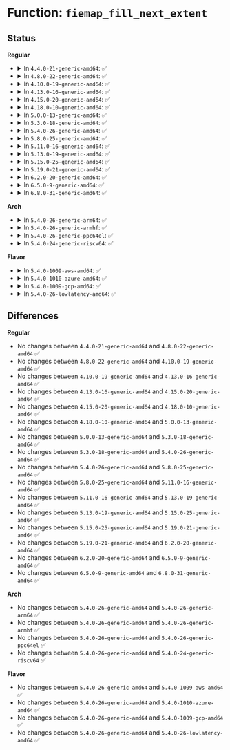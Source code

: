 # Function: <code>fiemap_fill_next_extent</code>

## Status
<b>Regular</b>
<ul>
<li>
<details>
<summary>In <code>4.4.0-21-generic-amd64</code>: ✅</summary>

```c
int fiemap_fill_next_extent(struct fiemap_extent_info * fieinfo, u64 logical, u64 phys, u64 len, u32 flags)
```

```json
{
  "name": "fiemap_fill_next_extent",
  "collision_type": "Unique Global",
  "inline_type": "No",
  "funcs": [
    {
      "addr": 18446744071581071680,
      "name": "fiemap_fill_next_extent",
      "external": true,
      "loc": "fs/ioctl.c:85",
      "file": "fs/ioctl.c",
      "inline": "seen, unknown",
      "caller_inline": [],
      "caller_func": [
        "fs/ioctl.c:__generic_block_fiemap",
        "fs/ioctl.c:__generic_block_fiemap",
        "fs/ioctl.c:__generic_block_fiemap",
        "fs/ext4/extents.c:ext4_fiemap",
        "fs/ext4/extents.c:ext4_fiemap",
        "fs/ext4/inline.c:ext4_inline_data_fiemap"
      ]
    }
  ],
  "symbols": [
    {
      "addr": 18446744071581071680,
      "name": "fiemap_fill_next_extent",
      "section": ".text",
      "bind": "STB_GLOBAL",
      "size": 258
    }
  ]
}
```
</details>
</li>
<li>
<details>
<summary>In <code>4.8.0-22-generic-amd64</code>: ✅</summary>

```c
int fiemap_fill_next_extent(struct fiemap_extent_info * fieinfo, u64 logical, u64 phys, u64 len, u32 flags)
```

```json
{
  "name": "fiemap_fill_next_extent",
  "collision_type": "Unique Global",
  "inline_type": "No",
  "funcs": [
    {
      "addr": 18446744071581233584,
      "name": "fiemap_fill_next_extent",
      "external": true,
      "loc": "fs/ioctl.c:85",
      "file": "fs/ioctl.c",
      "inline": "seen, unknown",
      "caller_inline": [],
      "caller_func": [
        "fs/ioctl.c:__generic_block_fiemap",
        "fs/ioctl.c:__generic_block_fiemap",
        "fs/ioctl.c:__generic_block_fiemap",
        "fs/iomap.c:iomap_to_fiemap",
        "fs/ext4/extents.c:ext4_fiemap",
        "fs/ext4/extents.c:ext4_fiemap",
        "fs/ext4/inline.c:ext4_inline_data_fiemap"
      ]
    }
  ],
  "symbols": [
    {
      "addr": 18446744071581233584,
      "name": "fiemap_fill_next_extent",
      "section": ".text",
      "bind": "STB_GLOBAL",
      "size": 255
    }
  ]
}
```
</details>
</li>
<li>
<details>
<summary>In <code>4.10.0-19-generic-amd64</code>: ✅</summary>

```c
int fiemap_fill_next_extent(struct fiemap_extent_info * fieinfo, u64 logical, u64 phys, u64 len, u32 flags)
```

```json
{
  "name": "fiemap_fill_next_extent",
  "collision_type": "Unique Global",
  "inline_type": "No",
  "funcs": [
    {
      "addr": 18446744071581311392,
      "name": "fiemap_fill_next_extent",
      "external": true,
      "loc": "fs/ioctl.c:85",
      "file": "fs/ioctl.c",
      "inline": "seen, unknown",
      "caller_inline": [],
      "caller_func": [
        "fs/ioctl.c:__generic_block_fiemap",
        "fs/ioctl.c:__generic_block_fiemap",
        "fs/ioctl.c:__generic_block_fiemap",
        "fs/iomap.c:iomap_to_fiemap",
        "fs/ext4/extents.c:ext4_fiemap",
        "fs/ext4/extents.c:ext4_fiemap",
        "fs/ext4/inline.c:ext4_inline_data_fiemap"
      ]
    }
  ],
  "symbols": [
    {
      "addr": 18446744071581311392,
      "name": "fiemap_fill_next_extent",
      "section": ".text",
      "bind": "STB_GLOBAL",
      "size": 255
    }
  ]
}
```
</details>
</li>
<li>
<details>
<summary>In <code>4.13.0-16-generic-amd64</code>: ✅</summary>

```c
int fiemap_fill_next_extent(struct fiemap_extent_info * fieinfo, u64 logical, u64 phys, u64 len, u32 flags)
```

```json
{
  "name": "fiemap_fill_next_extent",
  "collision_type": "Unique Global",
  "inline_type": "No",
  "funcs": [
    {
      "addr": 18446744071581363040,
      "name": "fiemap_fill_next_extent",
      "external": true,
      "loc": "fs/ioctl.c:87",
      "file": "fs/ioctl.c",
      "inline": "seen, unknown",
      "caller_inline": [],
      "caller_func": [
        "fs/ioctl.c:__generic_block_fiemap",
        "fs/ioctl.c:__generic_block_fiemap",
        "fs/ioctl.c:__generic_block_fiemap",
        "fs/iomap.c:iomap_to_fiemap",
        "fs/ext4/extents.c:ext4_fiemap",
        "fs/ext4/extents.c:ext4_fiemap",
        "fs/ext4/inline.c:ext4_inline_data_fiemap"
      ]
    }
  ],
  "symbols": [
    {
      "addr": 18446744071581363040,
      "name": "fiemap_fill_next_extent",
      "section": ".text",
      "bind": "STB_GLOBAL",
      "size": 271
    }
  ]
}
```
</details>
</li>
<li>
<details>
<summary>In <code>4.15.0-20-generic-amd64</code>: ✅</summary>

```c
int fiemap_fill_next_extent(struct fiemap_extent_info * fieinfo, u64 logical, u64 phys, u64 len, u32 flags)
```

```json
{
  "name": "fiemap_fill_next_extent",
  "collision_type": "Unique Global",
  "inline_type": "No",
  "funcs": [
    {
      "addr": 18446744071581504512,
      "name": "fiemap_fill_next_extent",
      "external": true,
      "loc": "fs/ioctl.c:88",
      "file": "fs/ioctl.c",
      "inline": "seen, unknown",
      "caller_inline": [],
      "caller_func": [
        "fs/ioctl.c:__generic_block_fiemap",
        "fs/ioctl.c:__generic_block_fiemap",
        "fs/ioctl.c:__generic_block_fiemap",
        "fs/iomap.c:iomap_to_fiemap",
        "fs/ext4/extents.c:ext4_fiemap",
        "fs/ext4/extents.c:ext4_fiemap",
        "fs/ext4/inline.c:ext4_inline_data_fiemap"
      ]
    }
  ],
  "symbols": [
    {
      "addr": 18446744071581504512,
      "name": "fiemap_fill_next_extent",
      "section": ".text",
      "bind": "STB_GLOBAL",
      "size": 271
    }
  ]
}
```
</details>
</li>
<li>
<details>
<summary>In <code>4.18.0-10-generic-amd64</code>: ✅</summary>

```c
int fiemap_fill_next_extent(struct fiemap_extent_info * fieinfo, u64 logical, u64 phys, u64 len, u32 flags)
```

```json
{
  "name": "fiemap_fill_next_extent",
  "collision_type": "Unique Global",
  "inline_type": "No",
  "funcs": [
    {
      "addr": 18446744071581661088,
      "name": "fiemap_fill_next_extent",
      "external": true,
      "loc": "fs/ioctl.c:88",
      "file": "fs/ioctl.c",
      "inline": "seen, unknown",
      "caller_inline": [],
      "caller_func": [
        "fs/ioctl.c:__generic_block_fiemap",
        "fs/ioctl.c:__generic_block_fiemap",
        "fs/ioctl.c:__generic_block_fiemap",
        "fs/iomap.c:iomap_to_fiemap",
        "fs/ext4/extents.c:ext4_fiemap",
        "fs/ext4/extents.c:ext4_fiemap",
        "fs/ext4/inline.c:ext4_inline_data_fiemap"
      ]
    }
  ],
  "symbols": [
    {
      "addr": 18446744071581661088,
      "name": "fiemap_fill_next_extent",
      "section": ".text",
      "bind": "STB_GLOBAL",
      "size": 269
    }
  ]
}
```
</details>
</li>
<li>
<details>
<summary>In <code>5.0.0-13-generic-amd64</code>: ✅</summary>

```c
int fiemap_fill_next_extent(struct fiemap_extent_info * fieinfo, u64 logical, u64 phys, u64 len, u32 flags)
```

```json
{
  "name": "fiemap_fill_next_extent",
  "collision_type": "Unique Global",
  "inline_type": "No",
  "funcs": [
    {
      "addr": 18446744071581747552,
      "name": "fiemap_fill_next_extent",
      "external": true,
      "loc": "fs/ioctl.c:89",
      "file": "fs/ioctl.c",
      "inline": "seen, unknown",
      "caller_inline": [],
      "caller_func": [
        "fs/ioctl.c:__generic_block_fiemap",
        "fs/ioctl.c:__generic_block_fiemap",
        "fs/ioctl.c:__generic_block_fiemap",
        "fs/iomap.c:iomap_to_fiemap",
        "fs/ext4/extents.c:ext4_fiemap",
        "fs/ext4/extents.c:ext4_fiemap",
        "fs/ext4/inline.c:ext4_inline_data_fiemap"
      ]
    }
  ],
  "symbols": [
    {
      "addr": 18446744071581747552,
      "name": "fiemap_fill_next_extent",
      "section": ".text",
      "bind": "STB_GLOBAL",
      "size": 269
    }
  ]
}
```
</details>
</li>
<li>
<details>
<summary>In <code>5.3.0-18-generic-amd64</code>: ✅</summary>

```c
int fiemap_fill_next_extent(struct fiemap_extent_info * fieinfo, u64 logical, u64 phys, u64 len, u32 flags)
```

```json
{
  "name": "fiemap_fill_next_extent",
  "collision_type": "Unique Global",
  "inline_type": "No",
  "funcs": [
    {
      "addr": 18446744071581864864,
      "name": "fiemap_fill_next_extent",
      "external": true,
      "loc": "fs/ioctl.c:89",
      "file": "fs/ioctl.c",
      "inline": "seen, unknown",
      "caller_inline": [],
      "caller_func": [
        "fs/ioctl.c:__generic_block_fiemap",
        "fs/ioctl.c:__generic_block_fiemap",
        "fs/ioctl.c:__generic_block_fiemap",
        "fs/iomap/fiemap.c:iomap_to_fiemap",
        "fs/ext4/extents.c:ext4_fiemap",
        "fs/ext4/extents.c:ext4_fill_fiemap_extents",
        "fs/ext4/inline.c:ext4_inline_data_fiemap"
      ]
    }
  ],
  "symbols": [
    {
      "addr": 18446744071581864864,
      "name": "fiemap_fill_next_extent",
      "section": ".text",
      "bind": "STB_GLOBAL",
      "size": 269
    }
  ]
}
```
</details>
</li>
<li>
<details>
<summary>In <code>5.4.0-26-generic-amd64</code>: ✅</summary>

```c
int fiemap_fill_next_extent(struct fiemap_extent_info * fieinfo, u64 logical, u64 phys, u64 len, u32 flags)
```

```json
{
  "name": "fiemap_fill_next_extent",
  "collision_type": "Unique Global",
  "inline_type": "No",
  "funcs": [
    {
      "addr": 18446744071581937264,
      "name": "fiemap_fill_next_extent",
      "external": true,
      "loc": "fs/ioctl.c:90",
      "file": "fs/ioctl.c",
      "inline": "seen, unknown",
      "caller_inline": [],
      "caller_func": [
        "fs/ioctl.c:__generic_block_fiemap",
        "fs/ioctl.c:__generic_block_fiemap",
        "fs/ioctl.c:__generic_block_fiemap",
        "fs/iomap/fiemap.c:iomap_to_fiemap",
        "fs/ext4/extents.c:_ext4_fiemap",
        "fs/ext4/extents.c:ext4_fill_es_cache_info",
        "fs/ext4/extents.c:ext4_fill_fiemap_extents",
        "fs/ext4/inline.c:ext4_inline_data_fiemap"
      ]
    }
  ],
  "symbols": [
    {
      "addr": 18446744071581937264,
      "name": "fiemap_fill_next_extent",
      "section": ".text",
      "bind": "STB_GLOBAL",
      "size": 269
    }
  ]
}
```
</details>
</li>
<li>
<details>
<summary>In <code>5.8.0-25-generic-amd64</code>: ✅</summary>

```c
int fiemap_fill_next_extent(struct fiemap_extent_info * fieinfo, u64 logical, u64 phys, u64 len, u32 flags)
```

```json
{
  "name": "fiemap_fill_next_extent",
  "collision_type": "Unique Global",
  "inline_type": "No",
  "funcs": [
    {
      "addr": 18446744071582167264,
      "name": "fiemap_fill_next_extent",
      "external": true,
      "loc": "fs/ioctl.c:112",
      "file": "fs/ioctl.c",
      "inline": "seen, unknown",
      "caller_inline": [],
      "caller_func": [
        "fs/ioctl.c:__generic_block_fiemap",
        "fs/ioctl.c:__generic_block_fiemap",
        "fs/ioctl.c:__generic_block_fiemap",
        "fs/iomap/fiemap.c:iomap_to_fiemap",
        "fs/ext4/extents.c:ext4_fill_es_cache_info"
      ]
    }
  ],
  "symbols": [
    {
      "addr": 18446744071582167264,
      "name": "fiemap_fill_next_extent",
      "section": ".text",
      "bind": "STB_GLOBAL",
      "size": 274
    }
  ]
}
```
</details>
</li>
<li>
<details>
<summary>In <code>5.11.0-16-generic-amd64</code>: ✅</summary>

```c
int fiemap_fill_next_extent(struct fiemap_extent_info * fieinfo, u64 logical, u64 phys, u64 len, u32 flags)
```

```json
{
  "name": "fiemap_fill_next_extent",
  "collision_type": "Unique Global",
  "inline_type": "No",
  "funcs": [
    {
      "addr": 18446744071582213792,
      "name": "fiemap_fill_next_extent",
      "external": true,
      "loc": "fs/ioctl.c:112",
      "file": "fs/ioctl.c",
      "inline": "seen, unknown",
      "caller_inline": [],
      "caller_func": [
        "fs/ioctl.c:__generic_block_fiemap",
        "fs/ioctl.c:__generic_block_fiemap",
        "fs/ioctl.c:__generic_block_fiemap",
        "fs/iomap/fiemap.c:iomap_to_fiemap",
        "fs/ext4/extents.c:ext4_fill_es_cache_info"
      ]
    }
  ],
  "symbols": [
    {
      "addr": 18446744071582213792,
      "name": "fiemap_fill_next_extent",
      "section": ".text",
      "bind": "STB_GLOBAL",
      "size": 274
    }
  ]
}
```
</details>
</li>
<li>
<details>
<summary>In <code>5.13.0-19-generic-amd64</code>: ✅</summary>

```c
int fiemap_fill_next_extent(struct fiemap_extent_info * fieinfo, u64 logical, u64 phys, u64 len, u32 flags)
```

```json
{
  "name": "fiemap_fill_next_extent",
  "collision_type": "Unique Global",
  "inline_type": "No",
  "funcs": [
    {
      "addr": 18446744071582239104,
      "name": "fiemap_fill_next_extent",
      "external": true,
      "loc": "fs/ioctl.c:115",
      "file": "fs/ioctl.c",
      "inline": "seen, unknown",
      "caller_inline": [],
      "caller_func": [
        "fs/ioctl.c:__generic_block_fiemap",
        "fs/ioctl.c:__generic_block_fiemap",
        "fs/ioctl.c:__generic_block_fiemap",
        "fs/iomap/fiemap.c:iomap_to_fiemap",
        "fs/ext4/extents.c:ext4_get_es_cache"
      ]
    }
  ],
  "symbols": [
    {
      "addr": 18446744071582239104,
      "name": "fiemap_fill_next_extent",
      "section": ".text",
      "bind": "STB_GLOBAL",
      "size": 271
    }
  ]
}
```
</details>
</li>
<li>
<details>
<summary>In <code>5.15.0-25-generic-amd64</code>: ✅</summary>

```c
int fiemap_fill_next_extent(struct fiemap_extent_info * fieinfo, u64 logical, u64 phys, u64 len, u32 flags)
```

```json
{
  "name": "fiemap_fill_next_extent",
  "collision_type": "Unique Global",
  "inline_type": "No",
  "funcs": [
    {
      "addr": 18446744071582557824,
      "name": "fiemap_fill_next_extent",
      "external": true,
      "loc": "fs/ioctl.c:115",
      "file": "fs/ioctl.c",
      "inline": "seen, unknown",
      "caller_inline": [],
      "caller_func": [
        "fs/iomap/fiemap.c:iomap_to_fiemap",
        "fs/ext4/extents.c:ext4_fill_es_cache_info"
      ]
    }
  ],
  "symbols": [
    {
      "addr": 18446744071582557824,
      "name": "fiemap_fill_next_extent",
      "section": ".text",
      "bind": "STB_GLOBAL",
      "size": 271
    }
  ]
}
```
</details>
</li>
<li>
<details>
<summary>In <code>5.19.0-21-generic-amd64</code>: ✅</summary>

```c
int fiemap_fill_next_extent(struct fiemap_extent_info * fieinfo, u64 logical, u64 phys, u64 len, u32 flags)
```

```json
{
  "name": "fiemap_fill_next_extent",
  "collision_type": "Unique Global",
  "inline_type": "No",
  "funcs": [
    {
      "addr": 18446744071583086256,
      "name": "fiemap_fill_next_extent",
      "external": true,
      "loc": "fs/ioctl.c:115",
      "file": "fs/ioctl.c",
      "inline": "seen, unknown",
      "caller_inline": [],
      "caller_func": [
        "fs/iomap/fiemap.c:iomap_to_fiemap",
        "fs/ext4/extents.c:ext4_fill_es_cache_info"
      ]
    }
  ],
  "symbols": [
    {
      "addr": 18446744071583086256,
      "name": "fiemap_fill_next_extent",
      "section": ".text",
      "bind": "STB_GLOBAL",
      "size": 309
    }
  ]
}
```
</details>
</li>
<li>
<details>
<summary>In <code>6.2.0-20-generic-amd64</code>: ✅</summary>

```c
int fiemap_fill_next_extent(struct fiemap_extent_info * fieinfo, u64 logical, u64 phys, u64 len, u32 flags)
```

```json
{
  "name": "fiemap_fill_next_extent",
  "collision_type": "Unique Global",
  "inline_type": "No",
  "funcs": [
    {
      "addr": 18446744071583653952,
      "name": "fiemap_fill_next_extent",
      "external": true,
      "loc": "fs/ioctl.c:115",
      "file": "fs/ioctl.c",
      "inline": "seen, unknown",
      "caller_inline": [],
      "caller_func": [
        "fs/iomap/fiemap.c:iomap_to_fiemap",
        "fs/ext4/extents.c:ext4_fill_es_cache_info"
      ]
    }
  ],
  "symbols": [
    {
      "addr": 18446744071583653952,
      "name": "fiemap_fill_next_extent",
      "section": ".text",
      "bind": "STB_GLOBAL",
      "size": 309
    }
  ]
}
```
</details>
</li>
<li>
<details>
<summary>In <code>6.5.0-9-generic-amd64</code>: ✅</summary>

```c
int fiemap_fill_next_extent(struct fiemap_extent_info * fieinfo, u64 logical, u64 phys, u64 len, u32 flags)
```

```json
{
  "name": "fiemap_fill_next_extent",
  "collision_type": "Unique Global",
  "inline_type": "No",
  "funcs": [
    {
      "addr": 18446744071583871104,
      "name": "fiemap_fill_next_extent",
      "external": true,
      "loc": "fs/ioctl.c:115",
      "file": "fs/ioctl.c",
      "inline": "seen, unknown",
      "caller_inline": [],
      "caller_func": [
        "fs/iomap/fiemap.c:iomap_to_fiemap",
        "fs/ext4/extents.c:ext4_fill_es_cache_info"
      ]
    }
  ],
  "symbols": [
    {
      "addr": 18446744071583871104,
      "name": "fiemap_fill_next_extent",
      "section": ".text",
      "bind": "STB_GLOBAL",
      "size": 309
    }
  ]
}
```
</details>
</li>
<li>
<details>
<summary>In <code>6.8.0-31-generic-amd64</code>: ✅</summary>

```c
int fiemap_fill_next_extent(struct fiemap_extent_info * fieinfo, u64 logical, u64 phys, u64 len, u32 flags)
```

```json
{
  "name": "fiemap_fill_next_extent",
  "collision_type": "Unique Global",
  "inline_type": "No",
  "funcs": [
    {
      "addr": 18446744071584078128,
      "name": "fiemap_fill_next_extent",
      "external": true,
      "loc": "fs/ioctl.c:112",
      "file": "fs/ioctl.c",
      "inline": "seen, unknown",
      "caller_inline": [],
      "caller_func": [
        "fs/iomap/fiemap.c:iomap_to_fiemap",
        "fs/ext4/extents.c:ext4_fill_es_cache_info"
      ]
    }
  ],
  "symbols": [
    {
      "addr": 18446744071584078128,
      "name": "fiemap_fill_next_extent",
      "section": ".text",
      "bind": "STB_GLOBAL",
      "size": 309
    }
  ]
}
```
</details>
</li>
</ul>
<b>Arch</b>
<ul>
<li>
<details>
<summary>In <code>5.4.0-26-generic-arm64</code>: ✅</summary>

```c
int fiemap_fill_next_extent(struct fiemap_extent_info * fieinfo, u64 logical, u64 phys, u64 len, u32 flags)
```

```json
{
  "name": "fiemap_fill_next_extent",
  "collision_type": "Unique Global",
  "inline_type": "No",
  "funcs": [
    {
      "addr": 18446603336493423360,
      "name": "fiemap_fill_next_extent",
      "external": true,
      "loc": "fs/ioctl.c:90",
      "file": "fs/ioctl.c",
      "inline": "seen, unknown",
      "caller_inline": [],
      "caller_func": [
        "fs/ioctl.c:__generic_block_fiemap",
        "fs/ioctl.c:__generic_block_fiemap",
        "fs/ioctl.c:__generic_block_fiemap",
        "fs/ioctl.c:__generic_block_fiemap",
        "fs/iomap/fiemap.c:iomap_to_fiemap",
        "fs/ext4/extents.c:_ext4_fiemap",
        "fs/ext4/extents.c:ext4_fill_es_cache_info",
        "fs/ext4/extents.c:ext4_fill_fiemap_extents",
        "fs/ext4/inline.c:ext4_inline_data_fiemap"
      ]
    }
  ],
  "symbols": [
    {
      "addr": 18446603336493423360,
      "name": "fiemap_fill_next_extent",
      "section": ".text",
      "bind": "STB_GLOBAL",
      "size": 544
    }
  ]
}
```
</details>
</li>
<li>
<details>
<summary>In <code>5.4.0-26-generic-armhf</code>: ✅</summary>

```c
int fiemap_fill_next_extent(struct fiemap_extent_info * fieinfo, u64 logical, u64 phys, u64 len, u32 flags)
```

```json
{
  "name": "fiemap_fill_next_extent",
  "collision_type": "Unique Global",
  "inline_type": "No",
  "funcs": [
    {
      "addr": 3227004364,
      "name": "fiemap_fill_next_extent",
      "external": true,
      "loc": "fs/ioctl.c:90",
      "file": "fs/ioctl.c",
      "inline": "seen, unknown",
      "caller_inline": [],
      "caller_func": [
        "fs/ioctl.c:__generic_block_fiemap",
        "fs/ioctl.c:__generic_block_fiemap",
        "fs/ioctl.c:__generic_block_fiemap",
        "fs/ioctl.c:__generic_block_fiemap",
        "fs/iomap/fiemap.c:iomap_to_fiemap",
        "fs/ext4/extents.c:_ext4_fiemap",
        "fs/ext4/extents.c:ext4_fill_es_cache_info",
        "fs/ext4/extents.c:ext4_fill_fiemap_extents",
        "fs/ext4/inline.c:ext4_inline_data_fiemap"
      ]
    }
  ],
  "symbols": [
    {
      "addr": 3227004364,
      "name": "fiemap_fill_next_extent",
      "section": ".text",
      "bind": "STB_GLOBAL",
      "size": 336
    }
  ]
}
```
</details>
</li>
<li>
<details>
<summary>In <code>5.4.0-26-generic-ppc64el</code>: ✅</summary>

```c
int fiemap_fill_next_extent(struct fiemap_extent_info * fieinfo, u64 logical, u64 phys, u64 len, u32 flags)
```

```json
{
  "name": "fiemap_fill_next_extent",
  "collision_type": "Unique Global",
  "inline_type": "No",
  "funcs": [
    {
      "addr": 13835058055286981408,
      "name": "fiemap_fill_next_extent",
      "external": true,
      "loc": "fs/ioctl.c:90",
      "file": "fs/ioctl.c",
      "inline": "seen, unknown",
      "caller_inline": [],
      "caller_func": [
        "fs/ioctl.c:__generic_block_fiemap",
        "fs/ioctl.c:__generic_block_fiemap",
        "fs/ioctl.c:__generic_block_fiemap",
        "fs/ioctl.c:__generic_block_fiemap",
        "fs/iomap/fiemap.c:iomap_to_fiemap",
        "fs/ext4/extents.c:_ext4_fiemap",
        "fs/ext4/extents.c:ext4_fill_es_cache_info",
        "fs/ext4/extents.c:ext4_fill_es_cache_info",
        "fs/ext4/extents.c:ext4_fill_fiemap_extents",
        "fs/ext4/inline.c:ext4_inline_data_fiemap"
      ]
    }
  ],
  "symbols": [
    {
      "addr": 13835058055286981408,
      "name": "fiemap_fill_next_extent",
      "section": ".text",
      "bind": "STB_GLOBAL",
      "size": 352
    }
  ]
}
```
</details>
</li>
<li>
<details>
<summary>In <code>5.4.0-24-generic-riscv64</code>: ✅</summary>

```c
int fiemap_fill_next_extent(struct fiemap_extent_info * fieinfo, u64 logical, u64 phys, u64 len, u32 flags)
```

```json
{
  "name": "fiemap_fill_next_extent",
  "collision_type": "Unique Global",
  "inline_type": "No",
  "funcs": [
    {
      "addr": 18446743936273126746,
      "name": "fiemap_fill_next_extent",
      "external": true,
      "loc": "fs/ioctl.c:90",
      "file": "fs/ioctl.c",
      "inline": "seen, unknown",
      "caller_inline": [],
      "caller_func": [
        "fs/ioctl.c:__generic_block_fiemap",
        "fs/ioctl.c:__generic_block_fiemap",
        "fs/ioctl.c:__generic_block_fiemap",
        "fs/iomap/fiemap.c:iomap_to_fiemap",
        "fs/ext4/extents.c:_ext4_fiemap",
        "fs/ext4/extents.c:ext4_fill_es_cache_info",
        "fs/ext4/extents.c:ext4_fill_fiemap_extents",
        "fs/ext4/inline.c:ext4_inline_data_fiemap"
      ]
    }
  ],
  "symbols": [
    {
      "addr": 18446743936273126746,
      "name": "fiemap_fill_next_extent",
      "section": ".text",
      "bind": "STB_GLOBAL",
      "size": 214
    }
  ]
}
```
</details>
</li>
</ul>
<b>Flavor</b>
<ul>
<li>
<details>
<summary>In <code>5.4.0-1009-aws-amd64</code>: ✅</summary>

```c
int fiemap_fill_next_extent(struct fiemap_extent_info * fieinfo, u64 logical, u64 phys, u64 len, u32 flags)
```

```json
{
  "name": "fiemap_fill_next_extent",
  "collision_type": "Unique Global",
  "inline_type": "No",
  "funcs": [
    {
      "addr": 18446744071581906000,
      "name": "fiemap_fill_next_extent",
      "external": true,
      "loc": "fs/ioctl.c:90",
      "file": "fs/ioctl.c",
      "inline": "seen, unknown",
      "caller_inline": [],
      "caller_func": [
        "fs/ioctl.c:__generic_block_fiemap",
        "fs/ioctl.c:__generic_block_fiemap",
        "fs/ioctl.c:__generic_block_fiemap",
        "fs/iomap/fiemap.c:iomap_to_fiemap",
        "fs/ext4/extents.c:_ext4_fiemap",
        "fs/ext4/extents.c:ext4_fill_es_cache_info",
        "fs/ext4/extents.c:ext4_fill_fiemap_extents",
        "fs/ext4/inline.c:ext4_inline_data_fiemap"
      ]
    }
  ],
  "symbols": [
    {
      "addr": 18446744071581906000,
      "name": "fiemap_fill_next_extent",
      "section": ".text",
      "bind": "STB_GLOBAL",
      "size": 269
    }
  ]
}
```
</details>
</li>
<li>
<details>
<summary>In <code>5.4.0-1010-azure-amd64</code>: ✅</summary>

```c
int fiemap_fill_next_extent(struct fiemap_extent_info * fieinfo, u64 logical, u64 phys, u64 len, u32 flags)
```

```json
{
  "name": "fiemap_fill_next_extent",
  "collision_type": "Unique Global",
  "inline_type": "No",
  "funcs": [
    {
      "addr": 18446744071581843584,
      "name": "fiemap_fill_next_extent",
      "external": true,
      "loc": "fs/ioctl.c:90",
      "file": "fs/ioctl.c",
      "inline": "seen, unknown",
      "caller_inline": [],
      "caller_func": [
        "fs/ioctl.c:__generic_block_fiemap",
        "fs/ioctl.c:__generic_block_fiemap",
        "fs/ioctl.c:__generic_block_fiemap",
        "fs/iomap/fiemap.c:iomap_to_fiemap",
        "fs/ext4/extents.c:_ext4_fiemap",
        "fs/ext4/extents.c:ext4_fill_es_cache_info",
        "fs/ext4/extents.c:ext4_fill_fiemap_extents",
        "fs/ext4/inline.c:ext4_inline_data_fiemap"
      ]
    }
  ],
  "symbols": [
    {
      "addr": 18446744071581843584,
      "name": "fiemap_fill_next_extent",
      "section": ".text",
      "bind": "STB_GLOBAL",
      "size": 269
    }
  ]
}
```
</details>
</li>
<li>
<details>
<summary>In <code>5.4.0-1009-gcp-amd64</code>: ✅</summary>

```c
int fiemap_fill_next_extent(struct fiemap_extent_info * fieinfo, u64 logical, u64 phys, u64 len, u32 flags)
```

```json
{
  "name": "fiemap_fill_next_extent",
  "collision_type": "Unique Global",
  "inline_type": "No",
  "funcs": [
    {
      "addr": 18446744071581897312,
      "name": "fiemap_fill_next_extent",
      "external": true,
      "loc": "fs/ioctl.c:90",
      "file": "fs/ioctl.c",
      "inline": "seen, unknown",
      "caller_inline": [],
      "caller_func": [
        "fs/ioctl.c:__generic_block_fiemap",
        "fs/ioctl.c:__generic_block_fiemap",
        "fs/ioctl.c:__generic_block_fiemap",
        "fs/iomap/fiemap.c:iomap_to_fiemap",
        "fs/ext4/extents.c:_ext4_fiemap",
        "fs/ext4/extents.c:ext4_fill_es_cache_info",
        "fs/ext4/extents.c:ext4_fill_fiemap_extents",
        "fs/ext4/inline.c:ext4_inline_data_fiemap"
      ]
    }
  ],
  "symbols": [
    {
      "addr": 18446744071581897312,
      "name": "fiemap_fill_next_extent",
      "section": ".text",
      "bind": "STB_GLOBAL",
      "size": 269
    }
  ]
}
```
</details>
</li>
<li>
<details>
<summary>In <code>5.4.0-26-lowlatency-amd64</code>: ✅</summary>

```c
int fiemap_fill_next_extent(struct fiemap_extent_info * fieinfo, u64 logical, u64 phys, u64 len, u32 flags)
```

```json
{
  "name": "fiemap_fill_next_extent",
  "collision_type": "Unique Global",
  "inline_type": "No",
  "funcs": [
    {
      "addr": 18446744071581966944,
      "name": "fiemap_fill_next_extent",
      "external": true,
      "loc": "fs/ioctl.c:90",
      "file": "fs/ioctl.c",
      "inline": "seen, unknown",
      "caller_inline": [],
      "caller_func": [
        "fs/ioctl.c:__generic_block_fiemap",
        "fs/ioctl.c:__generic_block_fiemap",
        "fs/ioctl.c:__generic_block_fiemap",
        "fs/iomap/fiemap.c:iomap_to_fiemap",
        "fs/ext4/extents.c:_ext4_fiemap",
        "fs/ext4/extents.c:ext4_fill_es_cache_info",
        "fs/ext4/extents.c:ext4_fill_fiemap_extents",
        "fs/ext4/inline.c:ext4_inline_data_fiemap"
      ]
    }
  ],
  "symbols": [
    {
      "addr": 18446744071581966944,
      "name": "fiemap_fill_next_extent",
      "section": ".text",
      "bind": "STB_GLOBAL",
      "size": 269
    }
  ]
}
```
</details>
</li>
</ul>

## Differences
<b>Regular</b>
<ul>
<li>
No changes between <code>4.4.0-21-generic-amd64</code> and <code>4.8.0-22-generic-amd64</code> ✅
</li>
<li>
No changes between <code>4.8.0-22-generic-amd64</code> and <code>4.10.0-19-generic-amd64</code> ✅
</li>
<li>
No changes between <code>4.10.0-19-generic-amd64</code> and <code>4.13.0-16-generic-amd64</code> ✅
</li>
<li>
No changes between <code>4.13.0-16-generic-amd64</code> and <code>4.15.0-20-generic-amd64</code> ✅
</li>
<li>
No changes between <code>4.15.0-20-generic-amd64</code> and <code>4.18.0-10-generic-amd64</code> ✅
</li>
<li>
No changes between <code>4.18.0-10-generic-amd64</code> and <code>5.0.0-13-generic-amd64</code> ✅
</li>
<li>
No changes between <code>5.0.0-13-generic-amd64</code> and <code>5.3.0-18-generic-amd64</code> ✅
</li>
<li>
No changes between <code>5.3.0-18-generic-amd64</code> and <code>5.4.0-26-generic-amd64</code> ✅
</li>
<li>
No changes between <code>5.4.0-26-generic-amd64</code> and <code>5.8.0-25-generic-amd64</code> ✅
</li>
<li>
No changes between <code>5.8.0-25-generic-amd64</code> and <code>5.11.0-16-generic-amd64</code> ✅
</li>
<li>
No changes between <code>5.11.0-16-generic-amd64</code> and <code>5.13.0-19-generic-amd64</code> ✅
</li>
<li>
No changes between <code>5.13.0-19-generic-amd64</code> and <code>5.15.0-25-generic-amd64</code> ✅
</li>
<li>
No changes between <code>5.15.0-25-generic-amd64</code> and <code>5.19.0-21-generic-amd64</code> ✅
</li>
<li>
No changes between <code>5.19.0-21-generic-amd64</code> and <code>6.2.0-20-generic-amd64</code> ✅
</li>
<li>
No changes between <code>6.2.0-20-generic-amd64</code> and <code>6.5.0-9-generic-amd64</code> ✅
</li>
<li>
No changes between <code>6.5.0-9-generic-amd64</code> and <code>6.8.0-31-generic-amd64</code> ✅
</li>
</ul>
<b>Arch</b>
<ul>
<li>
No changes between <code>5.4.0-26-generic-amd64</code> and <code>5.4.0-26-generic-arm64</code> ✅
</li>
<li>
No changes between <code>5.4.0-26-generic-amd64</code> and <code>5.4.0-26-generic-armhf</code> ✅
</li>
<li>
No changes between <code>5.4.0-26-generic-amd64</code> and <code>5.4.0-26-generic-ppc64el</code> ✅
</li>
<li>
No changes between <code>5.4.0-26-generic-amd64</code> and <code>5.4.0-24-generic-riscv64</code> ✅
</li>
</ul>
<b>Flavor</b>
<ul>
<li>
No changes between <code>5.4.0-26-generic-amd64</code> and <code>5.4.0-1009-aws-amd64</code> ✅
</li>
<li>
No changes between <code>5.4.0-26-generic-amd64</code> and <code>5.4.0-1010-azure-amd64</code> ✅
</li>
<li>
No changes between <code>5.4.0-26-generic-amd64</code> and <code>5.4.0-1009-gcp-amd64</code> ✅
</li>
<li>
No changes between <code>5.4.0-26-generic-amd64</code> and <code>5.4.0-26-lowlatency-amd64</code> ✅
</li>
</ul>
